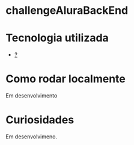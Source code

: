 # challengeAluraBackEnd
<h1>Tecnologia utilizada</h1>
<ul>
	<li><a href="#">?<a></li>
</ul>


<h1>Como rodar localmente</h1>
<p>Em desenvolvimento</p>


<h1>Curiosidades</h1>
<p>Em desenvolvimeno.</p>
